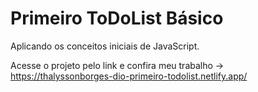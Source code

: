 # Primeiro ToDoList Básico

Aplicando os conceitos iniciais de JavaScript.

Acesse o projeto pelo link e confira meu trabalho -> https://thalyssonborges-dio-primeiro-todolist.netlify.app/

